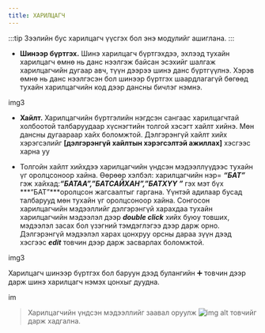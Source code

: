```yaml
---
title: ХАРИЛЦАГЧ
---
```


:::tip Зээлийн бус харилцагч үүсгэх бол энэ модулийг ашиглана. 
:::

- **Шинээр бүртгэх.**  Шинэ харилцагч бүртгэхдээ, эхлээд тухайн харилцагч өмнө нь данс нээлгэж байсан эсэхийг шалгаж харилцагчийн дугаар авч, түүн дээрээ шинэ данс бүртгүүлнэ. Хэрэв өмнө нь данс нээлгэсэн бол шинээр бүртгэх шаардлагагүй бөгөөд тухайн харилцагчийн код дээр дансны бичлэг нэмнэ.

img3

 
- **Хайлт.** Харилцагчийн бүртгэлийн нэгдсэн сангаас харилцагчтай холбоотой талбаруудаар хүснэгтийн толгой хэсэгт хайлт хийнэ. Мөн дансны дугаараар хайх боломжтой. Дэлгэрэнгүй хайлт хийх хэрэгсэлийг **[дэлгэрэнгүй хайлтын хэрэгсэлтэй ажиллах]** хэсгээс харна уу 
 
- Толгойн хайлт хийхдээ харилцагчийн үндсэн мэдээллүүдээс тухайн үг оролцсоноор хайна. Өөрөөр хэлбэл: харилцагчийн нэр= ***“БАТ”*** гэж хайхад:***“БАТАА”,”БАТСАЙХАН”,”БАТХҮҮ ”***  гэх мэт бүх ***“БАТ”***оролцсон жагсаалтыг гаргана. Үүнтэй адилаар бусад талбарууд мөн тухайн үг оролцсоноор хайна.
Сонгосон харилцагчийн мэдээллийг дэлгэрэнгүй харахдаа тухайн харилцагчийн мэдээлэл дээр ***double click*** хийх буюу товших, мэдээлэл засах бол үзэгний тэмдэглэгээ дээр дарж орно. Дэлгэрэнгүй мэдээлэл харах цонхруу орсны дараа зүүн дээд хэсгээс ***edit*** товчин дээр дарж засварлах боломжтой. 


img3



Харилцагч шинээр бүртгэх бол баруун дээд булангийн ➕ товчин дээр дарж шинэ харилцагч нэмэх цонхыг дуудна.

im



> Харилцагчийн үндсэн мэдээллийг заавал оруулж ![img alt](/img/save.svg) товчийг дарж хадгална. 



